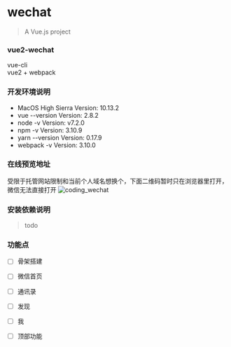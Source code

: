 # wechat

> A Vue.js project

### vue2-wechat
vue-cli <br>
vue2 + webpack

### 开发环境说明
- MacOS High Sierra   Version: 10.13.2
- vue --version Version: 2.8.2
- node -v  Version: v7.2.0
- npm -v  Version: 3.10.9
- yarn --version Version: 0.17.9
- webpack -v Version: 3.10.0

### 在线预览地址
受限于托管网站限制和当前个人域名想换个，下面二维码暂时只在浏览器里打开，微信无法直接打开
![coding_wechat](https://user-images.githubusercontent.com/17020223/37395941-7f5a7984-27b2-11e8-8d5b-d4b070fc9ee4.jpg)

### 安装依赖说明
> todo

### 功能点
- [ ] 骨架搭建
- [ ] 微信首页
- [ ] 通讯录
- [ ] 发现
- [ ] 我
- [ ] 顶部功能


